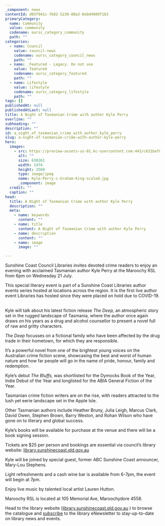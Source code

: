 ```yaml
---
_component: news
contentId: d03f941c-7b82-5230-80a3-0ebd4989f163
primaryCategory:
  name: Community
  value: community
  codename: oursc_category_community
  path: ""
categories:
  - name: Council
    value: council-news
    codename: oursc_category_council_news
    path: ""
  - name: _Featured - Legacy. Do not use
    value: featured
    codename: oursc_category_featured
    path: ""
  - name: Lifestyle
    value: lifestyle
    codename: oursc_category_lifestyle
    path: ""
tags: []
publishedAt: null
publishedAtLast: null
title: A Night of Tasmanian Crime with author Kyle Perry
overline: ""
subheading: ""
description: ""
id: a_night_of_tasmanian_crime_with_author_kyle_perry
slug: a-night-of-tasmanian-crime-with-author-kyle-perry
hero:
  images:
    - src: https://preview-assets-us-01.kc-usercontent.com:443/c631baf8-1b46-001f-580c-d0001b68b4a8/1bc2c271-1972-4a94-8af8-44a4a4a01898/Kyle-Perry-c-Graham-King-scaled.jpg
      alt: ""
      size: 630261
      width: 1474
      height: 2560
      type: image/jpeg
      name: Kyle-Perry-c-Graham-King-scaled.jpg
      _component: image
  credit: ""
  caption: ""
head:
  title: A Night of Tasmanian Crime with author Kyle Perry
  description: ""
  meta:
    - name: keywords
      content: ""
    - name: title
      content: A Night of Tasmanian Crime with author Kyle Perry
    - name: description
      content: ""
    - name: image
      image: ""

---
```

Sunshine Coast Council Libraries invites devoted crime readers to enjoy an evening with acclaimed Tasmanian author Kyle Perry at the Maroochy RSL from 6pm on Wednesday 21 July.

This special literary event is part of a Sunshine Coast Libraries author events series hosted at locations across the region. It is the first live author event Libraries has hosted since they were placed on hold due to COVID-19.   

Kyle will talk about his latest fiction release *The Deep,* an atmospheric story set in the rugged landscape of Tasmania, where the author once again draws on his years as a drug and alcohol counsellor to present a novel full of raw and gritty characters.

*The Deep* focusses on a fictional family who have been affected by the drug trade in their hometown, for which they are responsible.

It’s a powerful novel from one of the brightest young voices on the Australian crime fiction scene, showcasing the best and worst of human nature and how far people will go in the name of pride, honour, family and redemption.

Kyle’s debut *The Bluffs,* was shortlisted for the Dymocks Book of the Year, Indie Debut of the Year and longlisted for the ABIA General Fiction of the Year.

Tasmanian crime fiction writers are on the rise, with readers attracted to the lush yet eerie landscape set in the Apple Isle.

Other Tasmanian authors include Heather Bruny, Julia Leigh, Marcus Clark, David Owen, Stephen Brown, Barry Weston, and Rohan Wilson who have gone on to literary and global success.

Kyle’s books will be available for purchase at the venue and there will be a book signing session.

Tickets are $25 per person and bookings are essential via council’s library website: [library.sunshinecoast.qld.gov.au](https://library.sunshinecoast.qld.gov.au/Whats-On/Kyle-Perry)


Kyle will be joined by special guest, former ABC Sunshine Coast announcer, Mary-Lou Stephens.

Light refreshments and a cash wine bar is available from 6-7pm, the event will begin at 7pm.

Enjoy live music by talented local artist Lauren Hutton.

Maroochy RSL is located at 105 Memorial Ave, Maroochydore 4558.

Head to the library website ([library.sunshinecoast.qld.gov.au](https://library.sunshinecoast.qld.gov.au/)
) to browse the catalogue and [subscribe](http://www.sbm21.com/SunshineCoastRegionalCouncil/subscribe.cfm)
&#x20;to the library eNewsletter to stay-up-to-date on library news and events.
